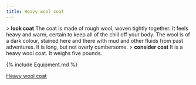 ```yaml
---
title: Heavy wool coat
---
```


\> **look coat**
The coat is made of rough wool, woven tightly together. It feels heavy
and warm, certain to keep all of the chill off your body. The wool is
of
a dark colour, stained here and there with mud and other fluids from
past
adventures. It is long, but not overly cumbersome.
\> **consider coat**
It is a heavy wool coat.
It weighs five pounds.

{% include Equipment.md %}

[Heavy wool coat](Category:_Cloth_equipment "wikilink")